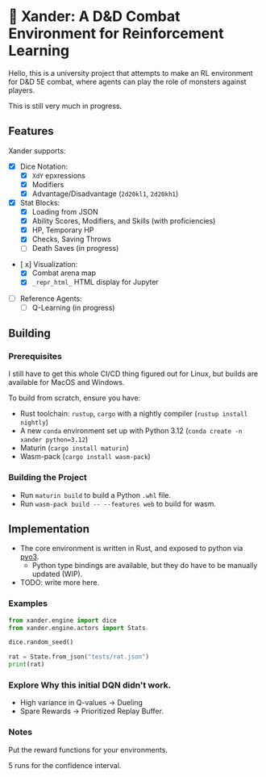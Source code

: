# 🚧 Xander: A D&D Combat Environment for Reinforcement Learning

Hello, this is a university project that attempts to make an RL environment for D&D 5E combat,
where agents can play the role of monsters against players.

This is still very much in progress.

## Features

Xander supports:
- [x] Dice Notation:
  - [x] `XdY` epxressions
  - [x] Modifiers
  - [x] Advantage/Disadvantage (`2d20kl1`, `2d20kh1`) 
- [x] Stat Blocks:
  - [x] Loading from JSON
  - [x] Ability Scores, Modifiers, and Skills (with proficiencies)
  - [x] HP, Temporary HP
  - [x] Checks, Saving Throws
  - [ ] Death Saves (in progress)
- [ x] Visualization:
  - [x] Combat arena map
  - [x] `_repr_html_` HTML display for Jupyter
- [ ] Reference Agents:
  - [ ] Q-Learning (in progress)

## Building


### Prerequisites
I still have to get this whole CI/CD thing figured out for Linux, but builds are available for MacOS and Windows.

To build from scratch, ensure you have:
* Rust toolchain: `rustup`, `cargo` with a nightly compiler (`rustup install nightly`)
* A new `conda` environment set up with Python 3.12 (`conda create -n xander python=3.12`)
* Maturin (`cargo install maturin`)
* Wasm-pack (`cargo install wasm-pack`)

### Building the Project

* Run `maturin build` to build a Python `.whl` file.
* Run `wasm-pack build -- --features web` to build for wasm.

## Implementation
* The core environment is written in Rust, and exposed to python via [pyo3](https://github.com/PyO3/pyo3).
  * Python type bindings are available, but they do have to be manually updated (WIP).
* TODO: write more here.

### Examples
```python
from xander.engine import dice
from xander.engine.actors import Stats

dice.random_seed()

rat = State.from_json("tests/rat.json")
print(rat)
```

### Explore Why this initial DQN didn't work.
* High variance in Q-values -> Dueling
* Spare Rewards -> Prioritized Replay Buffer.

### Notes
Put the reward functions for your environments.

5 runs for the confidence interval.